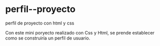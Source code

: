 # perfil--proyecto
perfil de proyecto con html y css


Con este mini poryecto realizado con Css y Html, se prende establecer como se construiría un perfil de usuario.

